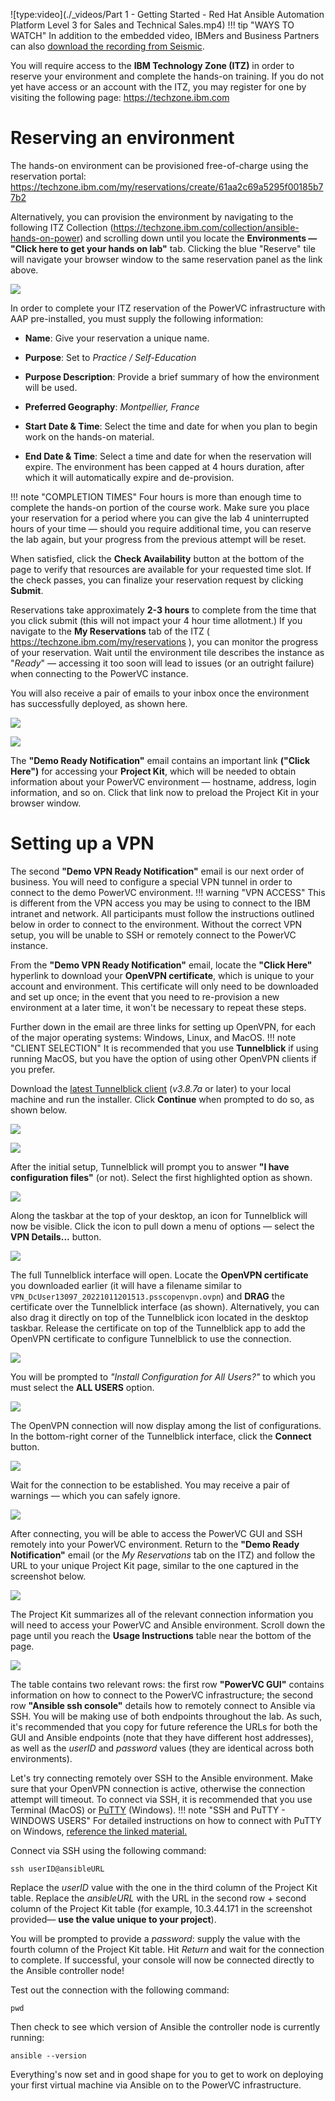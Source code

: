 ![type:video](./_videos/Part 1 - Getting Started - Red Hat Ansible Automation Platform Level 3 for Sales and Technical Sales.mp4)
!!! tip "WAYS TO WATCH"
    In addition to the embedded video, IBMers and Business Partners can also <a href="https://ibm.seismic.com/Link/Content/DCFGW2RT6jVGm82VTDMJ6TdDJC4V" target="_blank">download the recording from Seismic</a>.

You will require access to the **IBM Technology Zone (ITZ)** in order to reserve your environment and complete the hands-on training. If you do not yet have access or an account with the ITZ, you may register for one by visiting the following page: <a href="https://techzone.ibm.com" target="_blank">https://techzone.ibm.com</a>

#
# Reserving an environment

The hands-on environment can be provisioned free-of-charge using the reservation portal: <a href="https://techzone.ibm.com/my/reservations/create/61aa2c69a5295f00185b77b2" target="_blank">https://techzone.ibm.com/my/reservations/create/61aa2c69a5295f00185b77b2</a>

Alternatively, you can provision the environment by navigating to the following ITZ Collection (<a href="https://techzone.ibm.com/collection/ansible-hands-on-power" target="_blank">https://techzone.ibm.com/collection/ansible-hands-on-power</a>) and scrolling down until you locate the **Environments — "Click here to get your hands on lab"** tab. Clicking the blue "Reserve" tile will navigate your browser window to the same reservation panel as the link above.

![](_attachments/part1_figure1.png)

In order to complete your ITZ reservation of the PowerVC infrastructure with AAP pre-installed, you must supply the following information:

- **Name**: Give your reservation a unique name.

- **Purpose**: Set to *Practice / Self-Education*

- **Purpose Description**: Provide a brief summary of how the environment will be used.

- **Preferred Geography**: *Montpellier, France*

- **Start Date & Time**: Select the time and date for when you plan to begin work on the hands-on material.

- **End Date & Time**: Select a time and date for when the reservation will expire. The environment has been capped at 4 hours duration, after which it will automatically expire and de-provision.

!!! note "COMPLETION TIMES"
    Four hours is more than enough time to complete the hands-on portion of the course work. Make sure you place your reservation for a period where you can give the lab 4 uninterrupted hours of your time — should you require additional time, you can reserve the lab again, but your progress from the previous attempt will be reset.

When satisfied, click the **Check Availability** button at the bottom of the page to verify that resources are available for your requested time slot. If the check passes, you can finalize your reservation request by clicking **Submit**.

Reservations take approximately **2-3 hours** to complete from the time that you click submit (this will not impact your 4 hour time allotment.) If you navigate to the **My Reservations** tab of the ITZ ( <a href="https://techzone.ibm.com/my/reservations" target="_blank">https://techzone.ibm.com/my/reservations</a> ), you can monitor the progress of your reservation. Wait until the environment tile describes the instance as "*Ready*" — accessing it too soon will lead to issues (or an outright failure) when connecting to the PowerVC instance.

You will also receive a pair of emails to your inbox once the environment has successfully deployed, as shown here.

![](_attachments/part1_figure2.png)

![](_attachments/part1_figure3.png)

The **"Demo Ready Notification"** email contains an important link **("Click Here")** for accessing your **Project Kit**, which will be needed to obtain information about your PowerVC environment — hostname, address, login information, and so on. Click that link now to preload the Project Kit in your browser window.

#
# Setting up a VPN

The second **"Demo VPN Ready Notification"** email is our next order of business. You will need to configure a special VPN tunnel in order to connect to the demo PowerVC environment.
!!! warning "VPN ACCESS"
    This is different from the VPN access you may be using to connect to the IBM intranet and network. All participants must follow the instructions outlined below in order to connect to the environment. Without the correct VPN setup, you will be unable to SSH or remotely connect to the PowerVC instance.

From the **"Demo VPN Ready Notification"** email, locate the **"Click Here"** hyperlink to download your **OpenVPN certificate**, which is unique to your account and environment. This certificate will only need to be downloaded and set up once; in the event that you need to re-provision a new environment at a later time, it won't be necessary to repeat these steps.

Further down in the email are three links for setting up OpenVPN, for each of the major operating systems: Windows, Linux, and MacOS.
!!! note "CLIENT SELECTION"
    It is recommended that you use **Tunnelblick** if using running MacOS, but you have the option of using other OpenVPN clients if you prefer.

Download the <a href="https://tunnelblick.net" target="_blank">latest Tunnelblick client</a> (*v3.8.7a* or later) to your local machine and run the installer. Click **Continue** when prompted to do so, as shown below.

![](_attachments/part1_figure8.png)

![](_attachments/part1_figure9.png)

After the initial setup, Tunnelblick will prompt you to answer **"I have configuration files"** (or not). Select the first highlighted option as shown.

![](_attachments/part1_figure10.png)

Along the taskbar at the top of your desktop, an icon for Tunnelblick will now be visible. Click the icon to pull down a menu of options — select the **VPN Details...** button.

![](_attachments/part1_figure11.png)

The full Tunnelblick interface will open. Locate the **OpenVPN certificate** you downloaded earlier (it will have a filename similar to ```VPN_DcUser13097_20221011201513.psscopenvpn.ovpn```) and **DRAG** the certificate over the Tunnelblick interface (as shown). Alternatively, you can also drag it directly on top of the Tunnelblick icon located in the desktop taskbar. Release the certificate on top of the Tunnelblick app to add the OpenVPN certificate to configure Tunnelblick to use the connection.

![](_attachments/part1_figure12.png)

You will be prompted to *"Install Configuration for All Users?"* to which you must select the **ALL USERS** option.

![](_attachments/part1_figure13.png)

The OpenVPN connection will now display among the list of configurations. In the bottom-right corner of the Tunnelblick interface, click the **Connect** button.

![](_attachments/part1_figure14.png)

Wait for the connection to be established. You may receive a pair of warnings — which you can safely ignore.

![](_attachments/part1_figure15.png)

After connecting, you will be able to access the PowerVC GUI and SSH remotely into your PowerVC environment. Return to the **"Demo Ready Notification"** email (or the *My Reservations* tab on the ITZ) and follow the URL to your unique Project Kit page, similar to the one captured in the screenshot below.

![](_attachments/part1_figure6.png)

The Project Kit summarizes all of the relevant connection information you will need to access your PowerVC and Ansible environment. Scroll down the page until you reach the **Usage Instructions** table near the bottom of the page.

![](_attachments/part1_figure7.png)

The table contains two relevant rows: the first row **"PowerVC GUI"** contains information on how to connect to the PowerVC infrastructure; the second row **"Ansible ssh console"** details how to remotely connect to Ansible via SSH. You will be making use of both endpoints throughout the lab. As such, it's recommended that you copy for future reference the URLs for both the GUI and Ansible endpoints (note that they have different host addresses), as well as the *userID* and *password* values (they are identical across both environments).

Let's try connecting remotely over SSH to the Ansible environment. Make sure that your OpenVPN connection is active, otherwise the connection attempt will timeout. To connect via SSH, it is recommended that you use Terminal (MacOS) or <a href="https://www.putty.org" target="_blank">PuTTY</a> (Windows).
!!! note "SSH and PuTTY - WINDOWS USERS"
    For detailed instructions on how to connect with PuTTY on Windows, <a href="https://ibm.box.com/s/d71tn63hutdxrjwh21qdzralrsxlcspe" target="_blank">reference the linked material.</a>

Connect via SSH using the following command:

```
ssh userID@ansibleURL
```

Replace the *userID* value with the one in the third column of the Project Kit table. Replace the *ansibleURL* with the URL in the second row + second column of the Project Kit table (for example, 10.3.44.171 in the screenshot provided— **use the value unique to your project**).

You will be prompted to provide a *password*: supply the value with the fourth column of the Project Kit table. Hit *Return* and wait for the connection to complete. If successful, your console will now be connected directly to the Ansible controller node!

Test out the connection with the following command:

```
pwd
```

Then check to see which version of Ansible the controller node is currently running:

```
ansible --version
```

Everything's now set and in good shape for you to get to work on deploying your first virtual machine via Ansible on to the PowerVC infrastructure.
